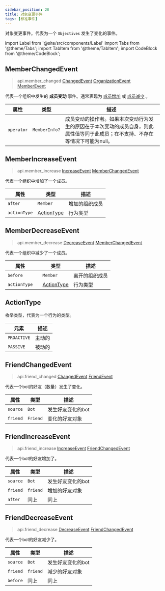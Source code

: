 ```yaml
---
sidebar_position: 20
title: 对象变更事件
tags: [标准事件]
---
```


对象变更事件。代表为一个 `Objectives` 发生了变化的事件。

import Label from '@site/src/components/Label'
import Tabs from '@theme/Tabs';
import TabItem from '@theme/TabItem';
import CodeBlock from '@theme/CodeBlock';

## MemberChangedEvent
> <Label>api.member_changed</Label>
> <a href='./#changedevent'><Label type='success'>ChangedEvent</Label></a>
> <a href='../objective-event/#organizationevent'><Label type='success'>OrganizationEvent</Label></a>
> <a href='../objective-event/#memberevent'><Label type='success'>MemberEvent</Label></a>

代表一个组织中发生的 **成员变动** 事件。通常表现为 [成员增加](#memberincreaseevent) 或 [成员减少](#memberdecreaseevent) 。

| 属性         | 类型            | 描述                                                                 |
|------------|---------------|--------------------------------------------------------------------|
| `operator` | `MemberInfo?` | 成员变动的操作者。如果本次变动行为发生的原因在于本次变动的成员自身，则此属性值等同于此成员；在不支持、不存在等情况下可能为null。 |


## MemberIncreaseEvent
> <Label>api.member_increase</Label>
> <a href='./point-changed-event/#increaseevent'><Label type='success'>IncreaseEvent</Label></a>
> <a href='#memberchangedevent'><Label type='success'>MemberChangedEvent</Label></a>

代表一个组织中增加了一个成员。

| 属性           | 类型                        | 描述      |
|--------------|---------------------------|---------|
| `after`      | `Member`                  | 增加的组织成员 |
| `actionType` | [ActionType](#actiontype) | 行为类型    |


## MemberDecreaseEvent
> <Label>api.member_decrease</Label>
> <a href='./point-changed-event/#decreaseevent'><Label type='success'>DecreaseEvent</Label></a>
> <a href='#memberchangedevent'><Label type='success'>MemberChangedEvent</Label></a>

代表一个组织中减少了一个成员。

| 属性           |     | 类型                        | 描述        |
|--------------|:----|---------------------------|-----------|
| `before`     |     | `Member`                  | 离开的组织成员   |
| `actionType` |     | [ActionType](#actiontype) | 行为类型      |


## ActionType
枚举类型，代表为一个行为的类型。

| 元素          | 描述  |
|-------------|-----|
| `PROACTIVE` | 主动的 |
| `PASSIVE`   | 被动的 |


## FriendChangedEvent
> <Label>api.friend_changed</Label>
> <a href='./#changedevent'><Label type='success'>ChangedEvent</Label></a>
> <a href='../objective-event/#friendevent'><Label type='success'>FriendEvent</Label></a>

代表一个bot的好友（数量）发生了变化。

| 属性       | 类型       | 描述         |
|----------|----------|------------|
| `source` | `Bot`    | 发生好友变化的bot |
| `friend` | `Friend` | 变化的好友对象    |




## FriendIncreaseEvent
> <Label>api.friend_increase</Label>
> <a href='./point-changed-event/#increaseevent'><Label type='success'>IncreaseEvent</Label></a>
> <a href='#friendchangedevent'><Label type='success'>FriendChangedEvent</Label></a>

代表一个bot的好友增加了。

| 属性       | 类型       | 描述         |
|----------|----------|------------|
| `source` | `Bot`    | 发生好友变化的bot |
| `friend` | `friend` | 增加的好友对象    |
| `after`  | 同上       | 同上         |



## FriendDecreaseEvent
> <Label>api.friend_decrease</Label>
> <a href='./point-changed-event/#decreaseevent'><Label type='success'>DecreaseEvent</Label></a>
> <a href='#friendchangedevent'><Label type='success'>FriendChangedEvent</Label></a>


代表一个bot的好友减少了。

| 属性       | 类型       | 描述         |
|----------|----------|------------|
| `source` | `Bot`    | 发生好友变化的bot |
| `friend` | `friend` | 减少的好友对象    |
| `before` | 同上       | 同上         |
